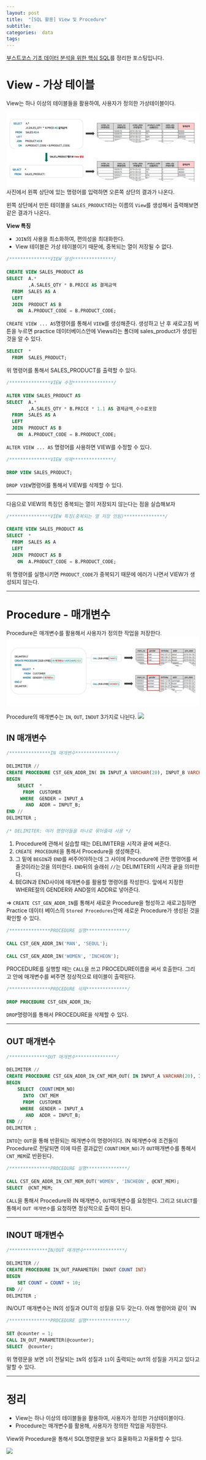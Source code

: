 ```yaml
---
layout: post
title:  "[SQL 활용] View 및 Procedure"
subtitle:   
categories:  data
tags: 
---
```


[부스트코스 기초 데이터 분석을 위한 핵심 SQL](https://www.boostcourse.org/ds102/joinLectures/114920)를 정리한 포스팅입니다.

# View - 가상 테이블
View는 하나 이상의 테이블들을 활용하여, 사용자가 정의한 가상테이블이다.

![view](/assets/img/posts/view.png)
사진에서 왼쪽 상단에 있는 명령어를 입력하면 오른쪽 상단의 결과가 나온다.

왼쪽 상단에서 만든 테이블을 `SALES_PRODUCT`라는 이름의 `View`를 생성해서 출력해보면 같은 결과가 나온다.

__View 특징__
- `JOIN`의 사용을 최소화하여, 편의성을 최대화한다.
- View 테이블은 가상 테이블이기 때문에, 중복되는 열이 저장될 수 없다.

```sql
/***************VIEW 생성***************/
    
CREATE VIEW SALES_PRODUCT AS
SELECT  A.*
        ,A.SALES_QTY * B.PRICE AS 결제금액
  FROM  SALES AS A
  LEFT
  JOIN  PRODUCT AS B
    ON  A.PRODUCT_CODE = B.PRODUCT_CODE;
```
`CREATE VIEW ... AS`명령어를 통해서 `VIEW`를 생성해준다. 생성하고 난 후 새로고침 버튼을 누르면 practice 데이터베이스안에 Views라는 폴더에 sales_product가 생성된 것을 알 수 있다.

```sql
SELECT  *
  FROM  SALES_PRODUCT;
```
위 명령어를 통해서 SALES_PRODUCT를 출력할 수 있다.

```sql
/***************VIEW 수정***************/
  
ALTER VIEW SALES_PRODUCT AS
SELECT  A.*
        ,A.SALES_QTY * B.PRICE * 1.1 AS 결제금액_수수료포함
  FROM  SALES AS A
  LEFT
  JOIN  PRODUCT AS B
    ON  A.PRODUCT_CODE = B.PRODUCT_CODE;  
```
`ALTER VIEW ... AS` 명령어를 사용하면 VIEW를 수정할 수 있다.

```sql
/***************VIEW 삭제***************/

DROP VIEW SALES_PRODUCT;
```
`DROP VIEW`명령어를 통해서 VIEW를 삭제할 수 있다.

- - -

다음으로 VIEW의 특징인 중복되는 열이 저장되지 않는다는 점을 실습해보자
```sql
/***************VIEW 특징(중복되는 열 저장 안됨)***************/
       
CREATE VIEW SALES_PRODUCT AS
SELECT  *
  FROM  SALES AS A
  LEFT
  JOIN  PRODUCT AS B
    ON  A.PRODUCT_CODE = B.PRODUCT_CODE;
```
위 명령어를 실행시키면 `PRODUCT_CODE`가 중복되기 때문에 에러가 나면서 VIEW가 생성되지 않는다.

- - -

# Procedure - 매개변수
Procedure은 매개변수를 활용해서 사용자가 정의한 작업을 저장한다.
![procedure](/assets/img/posts/procedure.png)

Procedure의 매개변수는 `IN`, `OUT`, `INOUT` 3가지로 나뉜다.
![](https://cphinf.pstatic.net/mooc/20210309_160/1615296582998thUP2_PNG/_2.png)

## IN 매개변수
```sql
/***************IN 매개변수***************/    

DELIMITER //
CREATE PROCEDURE CST_GEN_ADDR_IN( IN INPUT_A VARCHAR(20), INPUT_B VARCHAR(20) )
BEGIN
	SELECT  *
	  FROM  CUSTOMER
	 WHERE  GENDER = INPUT_A
	   AND  ADDR = INPUT_B;
END //
DELIMITER ;

/* DELIMITER: 여러 명령어들을 하나로 묶어줄때 사용 */
```
1. Procedure에 관해서 실습할 때는 DELIMITER을 시작과 끝에 써준다. 
2. `CREATE PROCEDURE`을 통해서 Procedure을 생성해준다.
3. 그 밑에 `BEGIN`과 `END`를 써주어야하는데 그 사이에 Procedure에 관한 명령어를 써줄것이라는것을 의미한다. `END`뒤의 슬래쉬 `//`는 DELIMITER의 시작과 끝을 의미한다.
4. BEGIN과 END사이에 매개변수를 활용할 명령어를 작성한다. 앞에서 지정한 WHERE절의 GENDER와 AND절의 ADDR로 넣어준다.

=> `CREATE CST_GEN_ADDR_IN`를 통해서 새로운 Procedure을 형성하고 새로고침하면 Practice 데이터 베이스의 `Stored Procedures`안에 새로운 Procedure가 생성된 것을 확인할 수 있다.
```sql
/***************PROCEDURE 실행***************/
    
CALL CST_GEN_ADDR_IN('MAN', 'SEOUL');

CALL CST_GEN_ADDR_IN('WOMEN', 'INCHEON');
```
PROCEDURE를 실행할 때는 `CALL`을 쓰고 PROCEDURE이름을 써서 호출한다. 그리고 안에 매개변수를 써주면 정상적으로 테이블이 출력된다.

```sql
/***************PROCEDURE 삭제***************/
    
DROP PROCEDURE CST_GEN_ADDR_IN;
```
`DROP`명령어를 통해서 PROCEDURE을 삭제할 수 있다.

- - -
## OUT 매개변수
```sql
/**************OUT 매개변수***************/    

DELIMITER //
CREATE PROCEDURE CST_GEN_ADDR_IN_CNT_MEM_OUT( IN INPUT_A VARCHAR(20), INPUT_B VARCHAR(20), OUT CNT_MEM INT )
BEGIN
	SELECT  COUNT(MEM_NO)
	  INTO  CNT_MEM
	  FROM  CUSTOMER
	 WHERE  GENDER = INPUT_A
	   AND  ADDR = INPUT_B;
END //
DELIMITER ;
```
`INTO`는 `OUT`을 통해 반환되는 매개변수의 명령어이다.
IN 매개변수에 조건들이 Procedure로 전달되면 이에 따른 결과값인 `COUNT(MEM_NO)`가 `OUT`매개변수를 통해서 `CNT_MEM`로 반환된다.

```sql
/***************PROCEDURE 실행***************/
    
CALL CST_GEN_ADDR_IN_CNT_MEM_OUT('WOMEN', 'INCHEON', @CNT_MEM);
SELECT  @CNT_MEM;
```
`CALL`을 통해서 Procedure와 IN 매개변수, `OUT`매개변수를 요청한다.
그리고 `SELECT`를 통해서 `OUT 매개변수`를 요청하면 정상적으로 출력이 된다.
- - -
## INOUT 매개변수

```sql
/**************IN/OUT 매개변수***************/    

DELIMITER //
CREATE PROCEDURE IN_OUT_PARAMETER( INOUT COUNT INT)
BEGIN
	SET COUNT = COUNT + 10;
END //
DELIMITER ;
```
IN/OUT 매개변수는 IN의 성질과 OUT의 성질을 모두 갖는다.
아래 명령어와 같이 `IN
```sql
/***************PROCEDURE 실행***************/

SET @counter = 1;
CALL IN_OUT_PARAMETER(@counter);
SELECT  @counter;

```
위 명령문을 보면 `1`이 전달되는 `IN`의 성질과 `11`이 출력되는 `OUT`의 성질을 가지고 있다고 말할 수 있다.

- - -

# 정리
- View는 하나 이상의 테이블들을 활용하여, 사용자가 정의한 가상테이블이다.
- Procedure는 매개변수를 활용해, 사용자가 정의한 작업을 저장한다.

View와 Procedure을 통해서 SQL명령문을 보다 효율화하고 자율화할 수 있다.

![](https://cphinf.pstatic.net/mooc/20210305_204/1614904942350z6QbO_PNG/image.PNG)